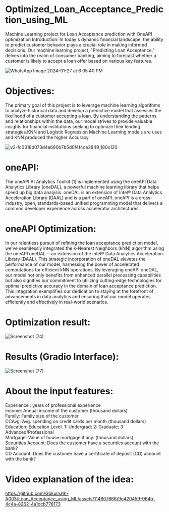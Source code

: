 # Optimized_Loan_Acceptance_Prediction_using_ML
Machine Learning project for Loan Acceptance prediction with OneAPI optimization
Introduction:
In today's dynamic financial landscape, the ability to predict customer behavior plays a crucial role in making informed decisions. Our machine learning project, "Predicting Loan Acceptance," delves into the realm of consumer banking, aiming to forecast whether a customer is likely to accept a loan offer based on various key features. 


![WhatsApp Image 2024-01-27 at 6 05 40 PM](https://github.com/Gokulnath-A003/Loan_Acceptance_using_ML/assets/114607666/245e3995-a45f-4a6a-8c11-cbcd20193a79)

# Objectives:

  The primary goal of this project is to leverage machine learning algorithms to analyze historical data and develop a predictive model that assesses the likelihood of a customer accepting a loan. By understanding the patterns and relationships within the data, our model strives to provide valuable insights for financial institutions seeking to optimize their lending strategies.KNN and Logistic Regression Machine Learning models are uses and KNN produced the higher Accuracy.
  
  ![v2-fc0318d073d4eb80b7b5d0f4f4ce2849_180x120](https://github.com/Gokulnath-A003/Loan_Acceptance_using_ML/assets/114607666/400b9db8-725e-4f89-8151-065fd109fd72)

# **oneAPI:**

  The oneAPI AI Analytics Toolkit [1] is implemented using the oneAPI Data Analytics Library (oneDAL), a powerful machine learning library that helps speed up big data analysis. oneDAL is an extension of Intel® Data Analytics Acceleration Library (DAAL) and is a part of oneAPI. oneAPI is a cross-industry, open, standards-based unified programming model that delivers a common developer experience across accelerator architectures.
  
# **oneAPI Optimization:**

  In our relentless pursuit of refining the loan acceptance prediction model, we've seamlessly integrated the k-Nearest Neighbors (kNN) algorithm using the oneAPI oneDAL —an extension of the Intel® Data Analytics Acceleration Library (DAAL). This strategic incorporation of oneDAL elevates the performance of our model, harnessing the power of accelerated computations for efficient kNN operations. By leveraging oneAPI oneDAL, our model not only benefits from enhanced parallel processing capabilities but also signifies our commitment to utilizing cutting-edge technologies for optimal predictive accuracy in the domain of loan acceptance prediction. This integration exemplifies our dedication to staying at the forefront of advancements in data analytics and ensuring that our model operates efficiently and effectively in real-world scenarios.
  
# **Optimization result:**

![Screenshot (74)](https://github.com/Gokulnath-A003/Loan_Acceptance_using_ML/assets/114607666/dbfa7326-9955-4f29-9ab4-4c5aca9fc51b)

# **Results (Gradio Interface):**
![Screenshot (77)](https://github.com/Gokulnath-A003/Loan_Acceptance_using_ML/assets/114607666/e1aada1b-d00a-4213-96ec-e2cd87a3c834)


# **About the input features:**

Experience : years of professional experience</br>
Income: Annual income of the customer (thousand dollars)</br>
Family: Family size of the customer</br>
CCAvg: Avg. spending on credit cards per month (thousand dollars)</br>
Education: Education Level. 1: Undergrad; 2: Graduate; 3: Advanced/Professional</br>
Mortgage: Value of house mortgage if any. (thousand dollars)</br>
Securities Account: Does the customer have a securities account with the bank?</br>
CD Account: Does the customer have a certificate of deposit (CD) account with the bank?</br>

# **Video explanation of the idea:**


https://github.com/Gokulnath-A003/Loan_Acceptance_using_ML/assets/114607666/9e420459-964b-4c4a-8262-4a1dcb778173


